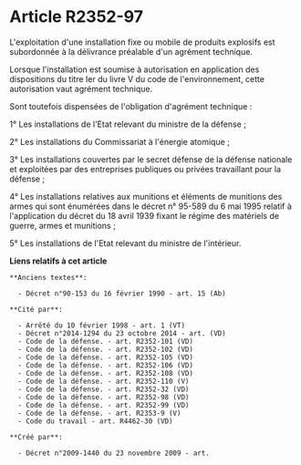 # Article R2352-97

L'exploitation d'une installation fixe ou mobile de produits explosifs est subordonnée à la délivrance préalable d'un
agrément technique.

Lorsque l'installation est soumise à autorisation en application des dispositions du titre Ier du livre V du code de
l'environnement, cette autorisation vaut agrément technique.

Sont toutefois dispensées de l'obligation d'agrément technique :

1° Les installations de l'Etat relevant du ministre de la défense ;

2° Les installations du Commissariat à l'énergie atomique ;

3° Les installations couvertes par le secret défense de la défense nationale et exploitées par des entreprises publiques ou
privées travaillant pour la défense ;

4° Les installations relatives aux munitions et éléments de munitions des armes qui sont énumérées dans le décret n° 95-589
du 6 mai 1995 relatif à l'application du décret du 18 avril 1939 fixant le régime des matériels de guerre, armes et
munitions ;

5° Les installations de l'Etat relevant du ministre de l'intérieur.

**Liens relatifs à cet article**

	**Anciens textes**:

	  - Décret n°90-153 du 16 février 1990 - art. 15 (Ab)

	**Cité par**:

	  - Arrêté du 10 février 1998 - art. 1 (VT)
	  - Décret n°2014-1294 du 23 octobre 2014 - art. (VD)
	  - Code de la défense. - art. R2352-101 (VD)
	  - Code de la défense. - art. R2352-102 (VD)
	  - Code de la défense. - art. R2352-105 (VD)
	  - Code de la défense. - art. R2352-106 (VD)
	  - Code de la défense. - art. R2352-108 (VD)
	  - Code de la défense. - art. R2352-110 (V)
	  - Code de la défense. - art. R2352-32 (VD)
	  - Code de la défense. - art. R2352-98 (VD)
	  - Code de la défense. - art. R2352-99 (VD)
	  - Code de la défense. - art. R2353-9 (V)
	  - Code du travail - art. R4462-30 (VD)

	**Créé par**:

	  - Décret n°2009-1440 du 23 novembre 2009 - art.
